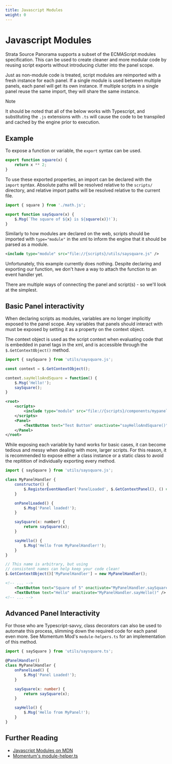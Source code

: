 ```yaml
---
title: Javascript Modules
weight: 0
---
```


# Javascript Modules

Strata Source Panorama supports a subset of the ECMAScript modules specification. This can be used to create cleaner and more modular code by reusing script exports without introducing clutter into the panel scope.

Just as non-module code is treated, script modules are reimported with a fresh instance for each panel. If a single module is used between multiple panels, each panel will get its own instance. If multiple scripts in a single panel reuse the same import, they will share the same instance.

> [!NOTE]
> It should be noted that all of the below works with Typescript, and substituting the `.js` extensions with `.ts` will cause the code to be transpiled and cached by the engine prior to execution.

## Example

To expose a function or variable, the `export` syntax can be used.

```js :: scripts/utils/math.js
export function square(x) {
	return x ** 2;
}
```

To use these exported properties, an import can be declared with the `import` syntax. Absolute paths will be resolved relative to the `scripts/` directory, and relative import paths will be resolved relative to the current file.

```js :: scripts/utils/saysquare.js
import { square } from './math.js';

export function saySquare(x) {
	$.Msg(`The square of ${x} is ${square(x)}!`);
}
```

Similarly to how modules are declared on the web, scripts should be imported with `type="module"` in the xml to inform the engine that it should be parsed as a module.

```xml
<include type="module" src="file://{scripts}/utils/saysquare.js" />
```

Unfortunately, this example currently does nothing. Despite declaring and exporting our function, we don't have a way to attach the function to an event handler yet.

There are multiple ways of connecting the panel and script(s) - so we'll look at the simplest.

## Basic Panel interactivity

When declaring scripts as modules, variables are no longer implicitly exposed to the panel scope. Any variables that panels should interact with must be exposed by setting it as a property on the context object.

The context object is used as the script context when evaluating code that is embedded in panel tags in the xml, and is accessible through the `$.GetContextObject()` method.

```js :: scripts/components/mypanel.js
import { saySquare } from 'utils/saysquare.js';

const context = $.GetContextObject();

context.sayHelloAndSquare = function() {
	$.Msg('Hello!');
	saySquare();
}
```

```xml :: layout/components/mypanel.xml
<root>
	<scripts>
		<include type="module" src="file://{scripts}/components/mypanel.js" />
	</scripts>
	<Panel>
		<TextButton text="Test Button" onactivate="sayHelloAndSquare()" />
	</Panel>
</root>
```

While exposing each variable by hand works for basic cases, it can become tedious and messy when dealing with more, larger scripts. For this reason, it is recommended to expose either a class instance or a static class to avoid the repitition of individually exporting every method.

```js :: scripts/components/mypanel.js
import { saySquare } from 'utils/saysquare.js';

class MyPanelHandler {
	constructor() {
		$.RegisterEventHandler('PanelLoaded', $.GetContextPanel(), () => this.onPanelLoaded());
	}

	onPanelLoaded() {
		$.Msg('Panel loaded!');
	}

	saySquare(x: number) {
		return saySquare(x);
	}

	sayHello() {
		$.Msg('Hello from MyPanelHandler!');
	}
}

// This name is arbitrary, but using
// consistent names can help keep your code clean!
$.GetContextObject()['MyPanelHandler'] = new MyPanelHandler();
```

```xml :: layout/components/mypanel.xml
<!-- ... -->
	<TextButton text="Square of 5" onactivate="MyPanelHandler.saySquare(5)" />
	<TextButton text="Hello" onactivate="MyPanelHandler.sayHello()" />
<!-- ... -->
```

## Advanced Panel Interactivity

For those who are Typescript-savvy, class decorators can also be used to automate this process, slimming down the required code for each panel even more. See Momentum Mod's `module-helpers.ts` for an implementation of this method.

```ts :: scripts/components/mypanel.ts
import { saySquare } from 'utils/saysquare.ts';

@PanelHandler()
class MyPanelHandler {
	onPanelLoad() {
		$.Msg('Panel Loaded!');
	}

	saySquare(x: number) {
		return saySquare(x);
	}

	sayHello() {
		$.Msg('Hello from MyPanel!');
	}
}
```

## Further Reading

- [Javascript Modules on MDN](https://developer.mozilla.org/en-US/docs/Web/JavaScript/Guide/Modules)
- [Momentum's module-helper.ts](https://github.com/momentum-mod/panorama/blob/274c5782eaca5bcd3d57ff6fd1c0e7ac4639cf58/scripts/util/module-helpers.ts#L98-L135)
